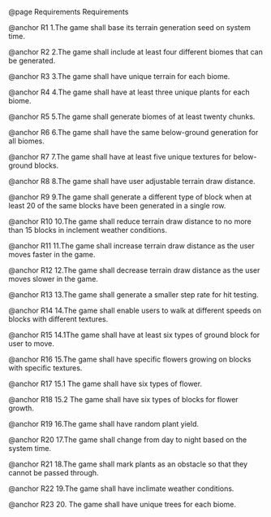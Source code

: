 @page Requirements Requirements

@anchor R1 1.The game shall base its terrain generation seed on system time.

@anchor R2 2.The game shall include at least four different biomes that can be generated.

@anchor R3 3.The game shall have unique terrain for each biome.

@anchor R4 4.The game shall have at least three unique plants for each biome.

@anchor R5 5.The game shall generate biomes of at least twenty chunks.

@anchor R6 6.The game shall have the same below-ground generation for all biomes.

@anchor R7 7.The game shall have at least five unique textures for below-ground blocks.

@anchor R8 8.The game shall have user adjustable terrain draw distance.

@anchor R9 9.The game shall generate a different type of block when at least 20 of the same blocks have been generated in a single row.

@anchor R10 10.The game shall reduce terrain draw distance to no more than 15 blocks in inclement weather conditions.

@anchor R11 11.The game shall increase terrain draw distance as the user moves faster in the game.

@anchor R12 12.The game shall decrease terrain draw distance as the user moves slower in the game.

@anchor R13 13.The game shall generate a smaller step rate for hit testing.

@anchor R14 14.The game shall enable users to walk at different speeds on blocks with different textures.

@anchor R15 14.1The game shall have at least six types of ground block for user to move.

@anchor R16 15.The game shall have specific flowers growing on blocks with specific textures.

@anchor R17 15.1 The game shall have six types of flower.

@anchor R18 15.2   The game shall have six types of blocks for flower growth.

@anchor R19 16.The game shall have random plant yield.

@anchor R20 17.The game shall change from day to night based on the system time.

@anchor R21 18.The game shall mark plants as an obstacle so that they cannot be passed through. 

@anchor R22 19.The game shall have inclimate weather conditions.

@anchor R23 20. The game shall have unique trees for each biome.
